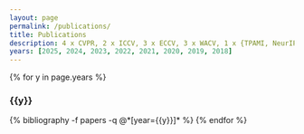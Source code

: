 ```yaml
---
layout: page
permalink: /publications/
title: Publications
description: 4 x CVPR, 2 x ICCV, 3 x ECCV, 3 x WACV, 1 x {TPAMI, NeurIPS, AAAI, IJCAI, BMVC, IROS}
years: [2025, 2024, 2023, 2022, 2021, 2020, 2019, 2018]
---
```


{% for y in page.years %}
  <h3 class="year">{{y}}</h3>
  {% bibliography -f papers -q @*[year={{y}}]* %}
{% endfor %}
